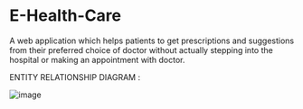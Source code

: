 # E-Health-Care
A web application which helps patients to get prescriptions and suggestions from their preferred choice of doctor without actually stepping into the hospital or making an appointment with doctor.

ENTITY RELATIONSHIP DIAGRAM :

![image](https://user-images.githubusercontent.com/55009076/162016482-a3ca805f-cb1c-4b33-91ef-c691d012d5b3.png)
